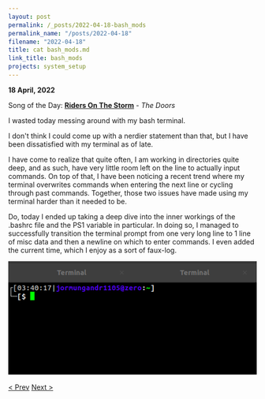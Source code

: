 ```yaml
---
layout: post
permalink: /_posts/2022-04-18-bash_mods
permalink_name: "/posts/2022-04-18"
filename: "2022-04-18"
title: cat bash_mods.md
link_title: bash_mods
projects: system_setup
---
```

**18 April, 2022**

Song of the Day: [**Riders On The Storm**](https://youtu.be/iv8GW1GaoIc) - *The Doors*

I wasted today messing around with my bash terminal.

I don't think I could come up with a nerdier statement than that, but I have been dissatisfied with my terminal as of late.

I have come to realize that quite often, I am working in directories quite deep, and as such, have very little room left on the line to actually input commands. On top of that, I have been noticing a recent trend where my terminal overwrites commands when entering the next line or cycling through past commands. Together, those two issues have made using my terminal harder than it needed to be.

Do, today I ended up taking a deep dive into the inner workings of the .bashrc file and the PS1 variable in particular. In doing so, I managed to successfully transition the terminal prompt from one very long line to 1 line of misc data and then a newline on which to enter commands. I even added the current time, which I enjoy as a sort of faux-log.

![terminal](/assets/images/ps1.png)

[< Prev](/_posts/2022-04-17-another_day,_another_java)    [Next >](/all_caught_up)
